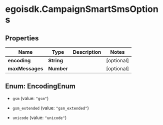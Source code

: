 # egoisdk.CampaignSmartSmsOptions

## Properties

Name | Type | Description | Notes
------------ | ------------- | ------------- | -------------
**encoding** | **String** |  | [optional] 
**maxMessages** | **Number** |  | [optional] 



## Enum: EncodingEnum


* `gsm` (value: `"gsm"`)

* `gsm_extended` (value: `"gsm_extended"`)

* `unicode` (value: `"unicode"`)




